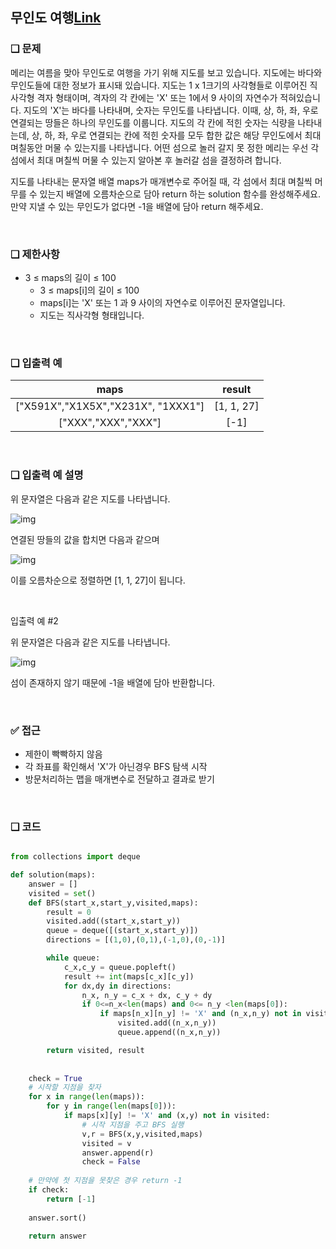 ## 무인도 여행[Link](https://school.programmers.co.kr/learn/courses/30/lessons/154540)

### ❑ 문제
메리는 여름을 맞아 무인도로 여행을 가기 위해 지도를 보고 있습니다. 
지도에는 바다와 무인도들에 대한 정보가 표시돼 있습니다. 
지도는 1 x 1크기의 사각형들로 이루어진 직사각형 격자 형태이며, 격자의 각 칸에는 'X' 또는 1에서 9 사이의 자연수가 적혀있습니다. 
지도의 'X'는 바다를 나타내며, 숫자는 무인도를 나타냅니다. 이때, 상, 하, 좌, 우로 연결되는 땅들은 하나의 무인도를 이룹니다. 
지도의 각 칸에 적힌 숫자는 식량을 나타내는데, 상, 하, 좌, 우로 연결되는 칸에 적힌 숫자를 모두 합한 값은 해당 무인도에서 최대 며칠동안 머물 수 있는지를 나타냅니다. 
어떤 섬으로 놀러 갈지 못 정한 메리는 우선 각 섬에서 최대 며칠씩 머물 수 있는지 알아본 후 놀러갈 섬을 결정하려 합니다.

지도를 나타내는 문자열 배열 maps가 매개변수로 주어질 때, 각 섬에서 최대 며칠씩 머무를 수 있는지 배열에 오름차순으로 담아 return 하는 solution 함수를 완성해주세요. 
만약 지낼 수 있는 무인도가 없다면 -1을 배열에 담아 return 해주세요.

<br>

### ❑ 제한사항
- 3 ≤ maps의 길이 ≤ 100
    - 3 ≤ maps[i]의 길이 ≤ 100
    - maps[i]는 'X' 또는 1 과 9 사이의 자연수로 이루어진 문자열입니다.
    - 지도는 직사각형 형태입니다.

<br>

### ❑ 입출력 예
| maps | result |
|:-----------------:|:------------:|
|["X591X","X1X5X","X231X", "1XXX1"]|[1, 1, 27]|
|["XXX","XXX","XXX"]|[-1]|

<br>

### ❑ 입출력 예 설명

위 문자열은 다음과 같은 지도를 나타냅니다.

![img](https://user-images.githubusercontent.com/62426665/206862823-4633fbf1-c075-4d35-b577-26f504dcd332.png)

연결된 땅들의 값을 합치면 다음과 같으며

![img](https://user-images.githubusercontent.com/62426665/209070615-ae568f20-cf06-4f88-8d4f-8e9861af2d36.png)

이를 오름차순으로 정렬하면 [1, 1, 27]이 됩니다.

<br>

입출력 예 #2

위 문자열은 다음과 같은 지도를 나타냅니다.

![img](https://user-images.githubusercontent.com/62426665/206863265-0a371c69-d4b5-411a-972f-bdc36b90c917.png)

섬이 존재하지 않기 때문에 -1을 배열에 담아 반환합니다.

<br>

### ✅ 접근
- 제한이 빡빡하지 않음
- 각 좌표를 확인해서 'X'가 아닌경우 BFS 탐색 시작
- 방문처리하는 맵을 매개변수로 전달하고 결과로 받기

<br>

### ❑ 코드
```Python

from collections import deque

def solution(maps):
    answer = []
    visited = set()
    def BFS(start_x,start_y,visited,maps):
        result = 0
        visited.add((start_x,start_y))
        queue = deque([(start_x,start_y)])
        directions = [(1,0),(0,1),(-1,0),(0,-1)]

        while queue:
            c_x,c_y = queue.popleft()
            result += int(maps[c_x][c_y])
            for dx,dy in directions:
                n_x, n_y = c_x + dx, c_y + dy
                if 0<=n_x<len(maps) and 0<= n_y <len(maps[0]):
                    if maps[n_x][n_y] != 'X' and (n_x,n_y) not in visited:
                        visited.add((n_x,n_y))
                        queue.append((n_x,n_y))

        return visited, result
    
    
    check = True
    # 시작할 지점을 찾자
    for x in range(len(maps)):
        for y in range(len(maps[0])):
            if maps[x][y] != 'X' and (x,y) not in visited:
                # 시작 지점을 주고 BFS 실행
                v,r = BFS(x,y,visited,maps)
                visited = v
                answer.append(r)
                check = False
            
    # 만약에 첫 지점을 못찾은 경우 return -1
    if check:
        return [-1]
    
    answer.sort()
    
    return answer

```